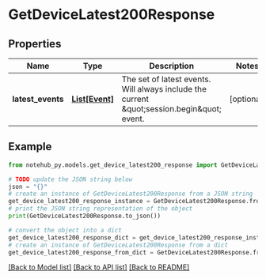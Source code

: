 # GetDeviceLatest200Response


## Properties

Name | Type | Description | Notes
------------ | ------------- | ------------- | -------------
**latest_events** | [**List[Event]**](Event.md) | The set of latest events.  Will always include the current \&quot;session.begin\&quot; event. | [optional] 

## Example

```python
from notehub_py.models.get_device_latest200_response import GetDeviceLatest200Response

# TODO update the JSON string below
json = "{}"
# create an instance of GetDeviceLatest200Response from a JSON string
get_device_latest200_response_instance = GetDeviceLatest200Response.from_json(json)
# print the JSON string representation of the object
print(GetDeviceLatest200Response.to_json())

# convert the object into a dict
get_device_latest200_response_dict = get_device_latest200_response_instance.to_dict()
# create an instance of GetDeviceLatest200Response from a dict
get_device_latest200_response_from_dict = GetDeviceLatest200Response.from_dict(get_device_latest200_response_dict)
```
[[Back to Model list]](../README.md#documentation-for-models) [[Back to API list]](../README.md#documentation-for-api-endpoints) [[Back to README]](../README.md)



